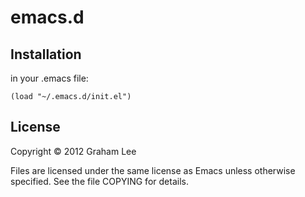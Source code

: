 emacs.d
=======

## Installation

in your .emacs file:

   	(load "~/.emacs.d/init.el")
	
## License

Copyright © 2012 Graham Lee

Files are licensed under the same license as Emacs unless otherwise
specified. See the file COPYING for details.